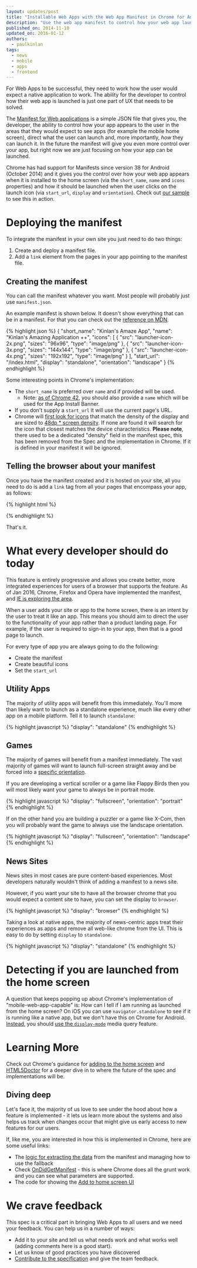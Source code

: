 ```yaml
---
layout: updates/post
title: "Installable Web Apps with the Web App Manifest in Chrome for Android"
description: "Use the web app manifest to control how your web app launches"
published_on: 2014-11-10
updated_on: 2016-01-12
authors:
  - paulkinlan
tags:
  - news
  - mobile
  - apps
  - frontend
---
```


For Web Apps to be successful, they need to work how the user would expect a native application to work. The ability for the developer to control how their web app is launched is just one part of UX that needs to be solved.

The [Manifest for Web applications](https://w3c.github.io/manifest/) is a simple JSON file that gives you, the developer, the ability to control how your app appears to the user in the areas that they would expect to see apps (for example the mobile home screen), direct what the user can launch and, more importantly, *how* they can launch it.  In the future the manifest will give you even more control over your app, but right now we are just focusing on how your app can be launched.

Chrome has had support for Manifests since version 38 for Android (October 2014) and it gives you the control over how your web app appears when it is installed to the home screen (via the `short_name`, `name` and `icons` properties) and how it should be launched when the user clicks on the launch icon (via `start_url`, `display` and `orientation`).  Check out [our sample](https://github.com/GoogleChrome/samples/tree/gh-pages/web-application-manifest) to see this in action.

# Deploying the manifest

To integrate the manifest in your own site you just need to do two things:

1.  Create and deploy a manifest file.
2.  Add a `link` element from the pages in your app pointing to the manifest file.

## Creating the manifest

You can call the manifest whatever you want.  Most people will probably just use `manifest.json`.

An example manifest is shown below. It doesn't show everything that can be in a manifest. For that you can check out the [reference on MDN](https://developer.mozilla.org/en-US/docs/Web/Manifest).

{% highlight json %}
{
  "short_name": "Kinlan's Amaze App",
  "name": "Kinlan's Amazing Application ++",
  "icons": [
    {
      "src": "launcher-icon-2x.png",
      "sizes": "96x96",
      "type": "image/png"
    },
    {
      "src": "launcher-icon-3x.png",
      "sizes": "144x144",
      "type": "image/png"
    },
    {
      "src": "launcher-icon-4x.png",
      "sizes": "192x192",
      "type": "image/png"
    }
  ],
  "start_url": "/index.html",
  "display": "standalone",
  "orientation": "landscape"
}
{% endhighlight %}

Some interesting points in Chrome's implementation:

*  The `short_name` is preferred over `name` and if provided will be used.
   * Note: [as of Chrome 42](https://developers.google.com/web/updates/2015/03/increasing-engagement-with-app-install-banners-in-chrome-for-android?hl=en), you
     should also provide a `name` which will be used for the App Install Banner.
*  If you don't supply a `start_url` it will use the current page's URL.
*  Chrome will [first look for icons](https://code.google.com/p/chromium/codesearch#chromium/src/chrome/browser/android/webapps/add_to_homescreen_data_fetcher.cc&l=115) that match the density of the display and are sized to [48dp * screen density](https://code.google.com/p/chromium/codesearch#chromium/src/chrome/browser/android/shortcut_helper.cc&l=42). If none are found it will search for the icon that closest matches the device characteristics. **Please note**, there used to be a dedicated "density" field in the manifest spec, this has been removed from the Spec and the implementation in Chrome.  If it is defined in your manifest it will be ignored.

## Telling the browser about your manifest

Once you have the manifest created and it is hosted on your site, all you need to do is add a `link` tag from all your pages that encompass your app, as follows:

{% highlight html %}
<link rel="manifest" href="/manifest.json">
{% endhighlight %}

That's it.

# What every developer should do today

This feature is entirely progressive and allows you create better, more integrated experiences for users of a browser that supports the feature.  As of Jan 2016, Chrome, Firefox and Opera have implemented the manifest, and [IE is exploring the area](https://status.modern.ie/webapplicationmanifest?term=manifest).

When a user adds your site or app to the home screen, there is an intent by the user to treat it like an app.  This means you should aim to direct the user to the functionality of your app rather than a product landing page. For example, if the user is required to sign-in to your app, then that is a good page to launch.

For every type of app you are always going to do the following:

*  Create the manifest
*  Create beautiful icons
*  Set the `start_url`

## Utility Apps

The majority of utility apps will benefit from this immediately.  You'll more than likely want to launch as a standalone experience, much like every other app on a mobile platform. Tell it to launch `standalone`:

{% highlight javascript %}
"display": "standalone"
{% endhighlight %}

## Games

The majority of games will benefit from a manifest immediately.  The vast majority of games will want to launch full-screen straight away and be forced into a [specific orientation](https://w3c.github.io/screen-orientation/#idl-def-OrientationLockType).

If you are developing a vertical scroller or a game like Flappy Birds then you will most likely want your game to always be in portrait mode.

{% highlight javascript %}
"display": "fullscreen",
"orientation": "portrait"
{% endhighlight %}

If on the other hand you are building a puzzler or a game like X-Com, then you will probably want the game to always use the landscape orientation.

{% highlight javascript %}
"display": "fullscreen",
"orientation": "landscape"
{% endhighlight %}

## News Sites

News sites in most cases are pure content-based experiences.  Most developers naturally wouldn't think of adding a manifest to a news site.

However, if you want your site to have all the browser chrome that you would expect a content site to have, you can set the display to `browser`.

{% highlight javascript %}
"display": "browser"
{% endhighlight %}

Taking a look at native apps, the majority of news-centric apps treat their experiences as apps and remove all web-like chrome from the UI.  This is easy to do by setting `display` to `standalone`.

{% highlight javascript %}
"display": "standalone"
{% endhighlight %}

# Detecting if you are launched from the home screen

A question that keeps popping up about Chrome's implementation of "mobile-web-app-capable" is: How can I tell if
I am running as launched from the home screen?  On iOS you can use `navigator.standalone` to see if it is running
like a native app, but we don't have this on Chrome for Android. [Instead](https://code.google.com/p/chromium/issues/detail?id=289113), you should [use the `display-mode`](https://developers.google.com/web/updates/2015/10/display-mode) media query feature.



# Learning More

Check out Chrome's guidance for [adding to the home screen](https://developer.chrome.com/multidevice/android/installtohomescreen#supporting) and [HTML5Doctor](http://html5doctor.com/web-manifest-specification/) for a deeper dive in
to where the future of the spec and implementations will be.

## Diving deep

Let's face it, the majority of us love to see under the hood about how a feature is implemented - it lets us learn more about the systems and also helps us track when changes occur that might give us early access to new features for our users.

If, like me, you are interested in how this is implemented in Chrome, here are some useful links:

*  The [logic for extracting the data](https://code.google.com/p/chromium/codesearch#chromium/src/chrome/browser/android/shortcut_helper.cc) from the manifest and managing how to use the fallback
*  Check [OnDidGetManifest](https://code.google.com/p/chromium/codesearch#chromium/src/chrome/browser/android/webapps/add_to_homescreen_data_fetcher.cc&l=105&q=ondidgetmanifest) - this is where Chrome does all the grunt work and you can see what parameters are supported.
*  The code for showing the [Add to home screen UI](https://code.google.com/p/chromium/codesearch#chromium/src/chrome/android/java/src/org/chromium/chrome/browser/webapps/AddToHomescreenDialog.java)

# We crave feedback

This spec is a critical part in bringing Web Apps to all users and we need your feedback. You can help us in a number of ways:

*  Add it to your site and tell us what needs work and what works well (adding comments here is a good start).
*  Let us know of good practices you have discovered
*  [Contribute to the specification](https://w3c.github.io/manifest/) and give the team feedback.
